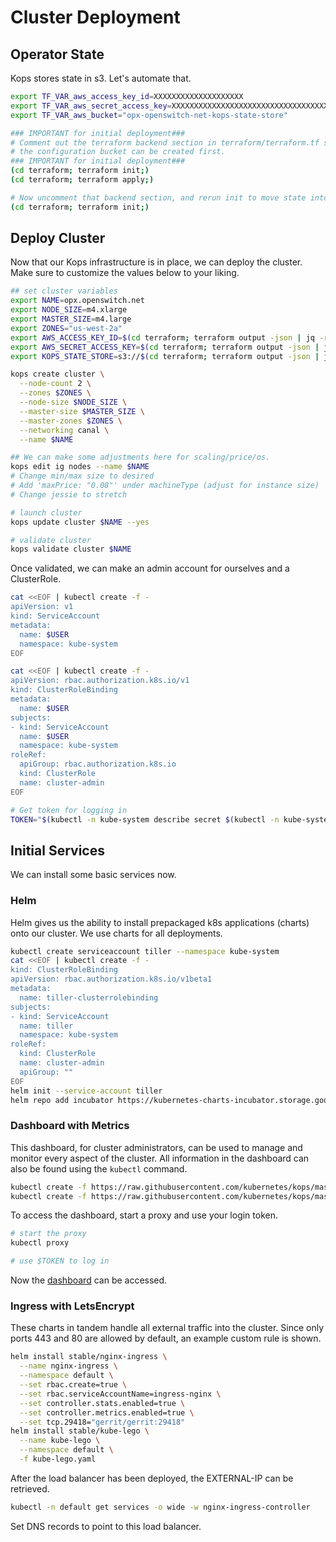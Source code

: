 # Cluster Deployment

## Operator State

Kops stores state in s3. Let's automate that.

```bash
export TF_VAR_aws_access_key_id=XXXXXXXXXXXXXXXXXXXX
export TF_VAR_aws_secret_access_key=XXXXXXXXXXXXXXXXXXXXXXXXXXXXXXXXXXXXXXXX
export TF_VAR_aws_bucket="opx-openswitch-net-kops-state-store"

### IMPORTANT for initial deployment###
# Comment out the terraform backend section in terraform/terraform.tf so that
# the configuration bucket can be created first.
### IMPORTANT for initial deployment###
(cd terraform; terraform init;)
(cd terraform; terraform apply;)

# Now uncomment that backend section, and rerun init to move state into s3
(cd terraform; terraform init;)
```

## Deploy Cluster

Now that our Kops infrastructure is in place, we can deploy the cluster. Make sure to customize the values below to your liking.

```bash
## set cluster variables
export NAME=opx.openswitch.net
export NODE_SIZE=m4.xlarge
export MASTER_SIZE=m4.large
export ZONES="us-west-2a"
export AWS_ACCESS_KEY_ID=$(cd terraform; terraform output -json | jq -r .access_key_id.value)
export AWS_SECRET_ACCESS_KEY=$(cd terraform; terraform output -json | jq -r .secret_access_key.value)
export KOPS_STATE_STORE=s3://$(cd terraform; terraform output -json | jq -r .aws_bucket.value)

kops create cluster \
  --node-count 2 \
  --zones $ZONES \
  --node-size $NODE_SIZE \
  --master-size $MASTER_SIZE \
  --master-zones $ZONES \
  --networking canal \
  --name $NAME

## We can make some adjustments here for scaling/price/os.
kops edit ig nodes --name $NAME
# Change min/max size to desired
# Add 'maxPrice: "0.08"' under machineType (adjust for instance size)
# Change jessie to stretch

# launch cluster
kops update cluster $NAME --yes

# validate cluster
kops validate cluster $NAME
```

Once validated, we can make an admin account for ourselves and a ClusterRole.

```bash
cat <<EOF | kubectl create -f -
apiVersion: v1
kind: ServiceAccount
metadata:
  name: $USER
  namespace: kube-system
EOF

cat <<EOF | kubectl create -f -
apiVersion: rbac.authorization.k8s.io/v1
kind: ClusterRoleBinding
metadata:
  name: $USER
subjects:
- kind: ServiceAccount
  name: $USER
  namespace: kube-system
roleRef:
  apiGroup: rbac.authorization.k8s.io
  kind: ClusterRole
  name: cluster-admin
EOF

# Get token for logging in
TOKEN="$(kubectl -n kube-system describe secret $(kubectl -n kube-system get secret | grep $USER | awk '{print $1}') | grep token: | awk '{print $2}')"
```

## Initial Services

We can install some basic services now.

### Helm

Helm gives us the ability to install prepackaged k8s applications (charts) onto our cluster. We use charts for all deployments.

```bash
kubectl create serviceaccount tiller --namespace kube-system
cat <<EOF | kubectl create -f -
kind: ClusterRoleBinding
apiVersion: rbac.authorization.k8s.io/v1beta1
metadata:
  name: tiller-clusterrolebinding
subjects:
- kind: ServiceAccount
  name: tiller
  namespace: kube-system
roleRef:
  kind: ClusterRole
  name: cluster-admin
  apiGroup: ""
EOF
helm init --service-account tiller
helm repo add incubator https://kubernetes-charts-incubator.storage.googleapis.com/
```

### Dashboard with Metrics

This dashboard, for cluster administrators, can be used to manage and monitor every aspect of the cluster. All information in the dashboard can also be found using the `kubectl` command.

```bash
kubectl create -f https://raw.githubusercontent.com/kubernetes/kops/master/addons/kubernetes-dashboard/v1.8.1.yaml
kubectl create -f https://raw.githubusercontent.com/kubernetes/kops/master/addons/monitoring-standalone/v1.7.0.yaml
```

To access the dashboard, start a proxy and use your login token.

```bash
# start the proxy
kubectl proxy

# use $TOKEN to log in
```

Now the [dashboard](http://localhost:8001/api/v1/namespaces/kube-system/services/https:kubernetes-dashboard:/proxy/) can be accessed.

### Ingress with LetsEncrypt

These charts in tandem handle all external traffic into the cluster. Since only ports 443 and 80 are allowed by default, an example custom rule is shown.

```bash
helm install stable/nginx-ingress \
  --name nginx-ingress \
  --namespace default \
  --set rbac.create=true \
  --set rbac.serviceAccountName=ingress-nginx \
  --set controller.stats.enabled=true \
  --set controller.metrics.enabled=true \
  --set tcp.29418="gerrit/gerrit:29418"
helm install stable/kube-lego \
  --name kube-lego \
  --namespace default \
  -f kube-lego.yaml
```

After the load balancer has been deployed, the EXTERNAL-IP can be retrieved.

```bash
kubectl -n default get services -o wide -w nginx-ingress-controller
```

Set DNS records to point to this load balancer.

